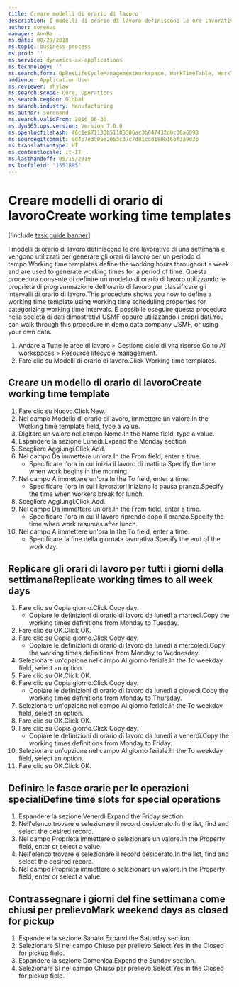 ```yaml
---
title: Creare modelli di orario di lavoro
description: I modelli di orario di lavoro definiscono le ore lavorative di una settimana e vengono utilizzati per generare gli orari di lavoro per un periodo di tempo.
author: sorenva
manager: AnnBe
ms.date: 08/29/2018
ms.topic: business-process
ms.prod: ''
ms.service: dynamics-ax-applications
ms.technology: ''
ms.search.form: OpResLifeCycleManagementWorkspace, WorkTimeTable, WorkTimeCopyDayDialog
audience: Application User
ms.reviewer: shylaw
ms.search.scope: Core, Operations
ms.search.region: Global
ms.search.industry: Manufacturing
ms.author: sorenand
ms.search.validFrom: 2016-06-30
ms.dyn365.ops.version: Version 7.0.0
ms.openlocfilehash: 46c1e871133b51105386ac3b647432d0c36a6998
ms.sourcegitcommit: 9d4c7edd0ae2053c37c7d81cdd180b16bf3a9d3b
ms.translationtype: HT
ms.contentlocale: it-IT
ms.lasthandoff: 05/15/2019
ms.locfileid: "1551885"
---
```

# <a name="create-working-time-templates"></a><span data-ttu-id="4627d-103">Creare modelli di orario di lavoro</span><span class="sxs-lookup"><span data-stu-id="4627d-103">Create working time templates</span></span>

[!include [task guide banner](../../includes/task-guide-banner.md)]

<span data-ttu-id="4627d-104">I modelli di orario di lavoro definiscono le ore lavorative di una settimana e vengono utilizzati per generare gli orari di lavoro per un periodo di tempo.</span><span class="sxs-lookup"><span data-stu-id="4627d-104">Working time templates define the working hours throughout a week and are used to generate working times for a period of time.</span></span> <span data-ttu-id="4627d-105">Questa procedura consente di definire un modello di orario di lavoro utilizzando le proprietà di programmazione dell'orario di lavoro per classificare gli intervalli di orario di lavoro.</span><span class="sxs-lookup"><span data-stu-id="4627d-105">This procedure shows you how to define a working time template using working time scheduling properties for categorizing working time intervals.</span></span> <span data-ttu-id="4627d-106">È possibile eseguire questa procedura nella società di dati dimostrativi USMF oppure utilizzando i propri dati.</span><span class="sxs-lookup"><span data-stu-id="4627d-106">You can walk through this procedure in demo data company USMF, or using your own data.</span></span>

1. <span data-ttu-id="4627d-107">Andare a Tutte le aree di lavoro > Gestione ciclo di vita risorse.</span><span class="sxs-lookup"><span data-stu-id="4627d-107">Go to All workspaces > Resource lifecycle management.</span></span>
2. <span data-ttu-id="4627d-108">Fare clic su Modelli di orario di lavoro.</span><span class="sxs-lookup"><span data-stu-id="4627d-108">Click Working time templates.</span></span>

## <a name="create-working-time-template"></a><span data-ttu-id="4627d-109">Creare un modello di orario di lavoro</span><span class="sxs-lookup"><span data-stu-id="4627d-109">Create working time template</span></span>
1. <span data-ttu-id="4627d-110">Fare clic su Nuovo.</span><span class="sxs-lookup"><span data-stu-id="4627d-110">Click New.</span></span>
2. <span data-ttu-id="4627d-111">Nel campo Modello di orario di lavoro, immettere un valore.</span><span class="sxs-lookup"><span data-stu-id="4627d-111">In the Working time template field, type a value.</span></span>
3. <span data-ttu-id="4627d-112">Digitare un valore nel campo Nome.</span><span class="sxs-lookup"><span data-stu-id="4627d-112">In the Name field, type a value.</span></span>
4. <span data-ttu-id="4627d-113">Espandere la sezione Lunedì.</span><span class="sxs-lookup"><span data-stu-id="4627d-113">Expand the Monday section.</span></span>
5. <span data-ttu-id="4627d-114">Scegliere Aggiungi.</span><span class="sxs-lookup"><span data-stu-id="4627d-114">Click Add.</span></span>
6. <span data-ttu-id="4627d-115">Nel campo Da immettere un'ora.</span><span class="sxs-lookup"><span data-stu-id="4627d-115">In the From field, enter a time.</span></span>
    * <span data-ttu-id="4627d-116">Specificare l'ora in cui inizia il lavoro di mattina.</span><span class="sxs-lookup"><span data-stu-id="4627d-116">Specify the time when work begins in the morning.</span></span>  
7. <span data-ttu-id="4627d-117">Nel campo A immettere un'ora.</span><span class="sxs-lookup"><span data-stu-id="4627d-117">In the To field, enter a time.</span></span>
    * <span data-ttu-id="4627d-118">Specificare l'ora in cui i lavoratori iniziano la pausa pranzo.</span><span class="sxs-lookup"><span data-stu-id="4627d-118">Specify the time when workers break for lunch.</span></span>  
8. <span data-ttu-id="4627d-119">Scegliere Aggiungi.</span><span class="sxs-lookup"><span data-stu-id="4627d-119">Click Add.</span></span>
9. <span data-ttu-id="4627d-120">Nel campo Da immettere un'ora.</span><span class="sxs-lookup"><span data-stu-id="4627d-120">In the From field, enter a time.</span></span>
    * <span data-ttu-id="4627d-121">Specificare l'ora in cui il lavoro riprende dopo il pranzo.</span><span class="sxs-lookup"><span data-stu-id="4627d-121">Specify the time when work resumes after lunch.</span></span>  
10. <span data-ttu-id="4627d-122">Nel campo A immettere un'ora.</span><span class="sxs-lookup"><span data-stu-id="4627d-122">In the To field, enter a time.</span></span>
    * <span data-ttu-id="4627d-123">Specificare la fine della giornata lavorativa.</span><span class="sxs-lookup"><span data-stu-id="4627d-123">Specify the end of the work day.</span></span>  

## <a name="replicate-working-times-to-all-week-days"></a><span data-ttu-id="4627d-124">Replicare gli orari di lavoro per tutti i giorni della settimana</span><span class="sxs-lookup"><span data-stu-id="4627d-124">Replicate working times to all week days</span></span>
1. <span data-ttu-id="4627d-125">Fare clic su Copia giorno.</span><span class="sxs-lookup"><span data-stu-id="4627d-125">Click Copy day.</span></span>
    * <span data-ttu-id="4627d-126">Copiare le definizioni di orario di lavoro da lunedì a martedì.</span><span class="sxs-lookup"><span data-stu-id="4627d-126">Copy the working times definitions from Monday to Tuesday.</span></span>  
2. <span data-ttu-id="4627d-127">Fare clic su OK.</span><span class="sxs-lookup"><span data-stu-id="4627d-127">Click OK.</span></span>
3. <span data-ttu-id="4627d-128">Fare clic su Copia giorno.</span><span class="sxs-lookup"><span data-stu-id="4627d-128">Click Copy day.</span></span>
    * <span data-ttu-id="4627d-129">Copiare le definizioni di orario di lavoro da lunedì a mercoledì.</span><span class="sxs-lookup"><span data-stu-id="4627d-129">Copy the working times definitions from Monday to Wednesday.</span></span>  
4. <span data-ttu-id="4627d-130">Selezionare un'opzione nel campo Al giorno feriale.</span><span class="sxs-lookup"><span data-stu-id="4627d-130">In the To weekday field, select an option.</span></span>
5. <span data-ttu-id="4627d-131">Fare clic su OK.</span><span class="sxs-lookup"><span data-stu-id="4627d-131">Click OK.</span></span>
6. <span data-ttu-id="4627d-132">Fare clic su Copia giorno.</span><span class="sxs-lookup"><span data-stu-id="4627d-132">Click Copy day.</span></span>
    * <span data-ttu-id="4627d-133">Copiare le definizioni di orario di lavoro da lunedì a giovedì.</span><span class="sxs-lookup"><span data-stu-id="4627d-133">Copy the working times definitions from Monday to Thursday.</span></span>  
7. <span data-ttu-id="4627d-134">Selezionare un'opzione nel campo Al giorno feriale.</span><span class="sxs-lookup"><span data-stu-id="4627d-134">In the To weekday field, select an option.</span></span>
8. <span data-ttu-id="4627d-135">Fare clic su OK.</span><span class="sxs-lookup"><span data-stu-id="4627d-135">Click OK.</span></span>
9. <span data-ttu-id="4627d-136">Fare clic su Copia giorno.</span><span class="sxs-lookup"><span data-stu-id="4627d-136">Click Copy day.</span></span>
    * <span data-ttu-id="4627d-137">Copiare le definizioni di orario di lavoro da lunedì a venerdì.</span><span class="sxs-lookup"><span data-stu-id="4627d-137">Copy the working times definitions from Monday to Friday.</span></span>  
10. <span data-ttu-id="4627d-138">Selezionare un'opzione nel campo Al giorno feriale.</span><span class="sxs-lookup"><span data-stu-id="4627d-138">In the To weekday field, select an option.</span></span>
11. <span data-ttu-id="4627d-139">Fare clic su OK.</span><span class="sxs-lookup"><span data-stu-id="4627d-139">Click OK.</span></span>

## <a name="define-time-slots-for-special-operations"></a><span data-ttu-id="4627d-140">Definire le fasce orarie per le operazioni speciali</span><span class="sxs-lookup"><span data-stu-id="4627d-140">Define time slots for special operations</span></span>
1. <span data-ttu-id="4627d-141">Espandere la sezione Venerdì.</span><span class="sxs-lookup"><span data-stu-id="4627d-141">Expand the Friday section.</span></span>
2. <span data-ttu-id="4627d-142">Nell'elenco trovare e selezionare il record desiderato.</span><span class="sxs-lookup"><span data-stu-id="4627d-142">In the list, find and select the desired record.</span></span>
3. <span data-ttu-id="4627d-143">Nel campo Proprietà immettere o selezionare un valore.</span><span class="sxs-lookup"><span data-stu-id="4627d-143">In the Property field, enter or select a value.</span></span>
4. <span data-ttu-id="4627d-144">Nell'elenco trovare e selezionare il record desiderato.</span><span class="sxs-lookup"><span data-stu-id="4627d-144">In the list, find and select the desired record.</span></span>
5. <span data-ttu-id="4627d-145">Nel campo Proprietà immettere o selezionare un valore.</span><span class="sxs-lookup"><span data-stu-id="4627d-145">In the Property field, enter or select a value.</span></span>

## <a name="mark-weekend-days-as-closed-for-pickup"></a><span data-ttu-id="4627d-146">Contrassegnare i giorni del fine settimana come chiusi per prelievo</span><span class="sxs-lookup"><span data-stu-id="4627d-146">Mark weekend days as closed for pickup</span></span>
1. <span data-ttu-id="4627d-147">Espandere la sezione Sabato.</span><span class="sxs-lookup"><span data-stu-id="4627d-147">Expand the Saturday section.</span></span>
2. <span data-ttu-id="4627d-148">Selezionare Sì nel campo Chiuso per prelievo.</span><span class="sxs-lookup"><span data-stu-id="4627d-148">Select Yes in the Closed for pickup field.</span></span>
3. <span data-ttu-id="4627d-149">Espandere la sezione Domenica.</span><span class="sxs-lookup"><span data-stu-id="4627d-149">Expand the Sunday section.</span></span>
4. <span data-ttu-id="4627d-150">Selezionare Sì nel campo Chiuso per prelievo.</span><span class="sxs-lookup"><span data-stu-id="4627d-150">Select Yes in the Closed for pickup field.</span></span>

